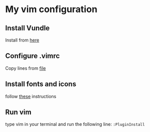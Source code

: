 # My vim configuration

## Install Vundle
Install from [here](https://github.com/VundleVim/Vundle.vim)

## Configure .vimrc
Copy lines from [file](.vimrc)

## Install fonts and icons
follow [these](.install-fonts.md) instructions

## Run vim
type vim in your terminal and run the following line: `:PluginInstall`
